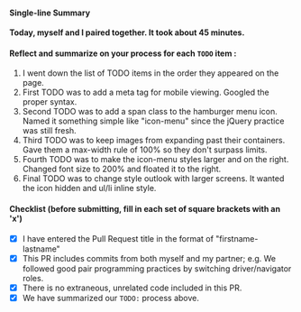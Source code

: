 #### Single-line Summary
**Today, myself and I paired together. It took about 45 minutes.**

#### Reflect and summarize on your process for each `TODO` item :  
  1. I went down the list of TODO items in the order they appeared on the page.
  2. First TODO was to add a meta tag for mobile viewing. Googled the proper syntax.
  3. Second TODO was to add a span class to the hamburger menu icon. Named it something simple like "icon-menu" since the jQuery practice was still fresh.
  4. Third TODO was to keep images from expanding past their containers. Gave them a max-width rule of 100% so they don't surpass limits.
  5. Fourth TODO was to make the icon-menu styles larger and on the right. Changed font size to 200% and floated it to the right. 
  6. Final TODO was to change style outlook with larger screens. It wanted the icon hidden and ul/li inline style. 

#### Checklist (before submitting, fill in each set of square brackets with an 'x')
- [x] I have entered the Pull Request title in the format of "firstname-lastname"
- [x] This PR includes commits from both myself and my partner; e.g. We followed good pair programming practices by switching driver/navigator roles.
- [x] There is no extraneous, unrelated code included in this PR.
- [x] We have summarized our `TODO:` process above.
